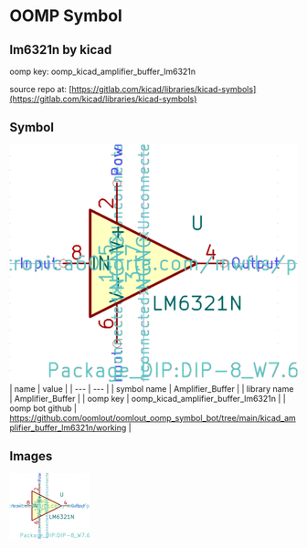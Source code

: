 # OOMP Symbol  
## lm6321n  by kicad  
  
oomp key: oomp_kicad_amplifier_buffer_lm6321n  
  
source repo at: [https://gitlab.com/kicad/libraries/kicad-symbols](https://gitlab.com/kicad/libraries/kicad-symbols)  
## Symbol  
  
[![working.png](working_600.png)](working.png)  
| name | value | 
| --- | --- | 
| symbol name | Amplifier_Buffer | 
| library name | Amplifier_Buffer | 
| oomp key | oomp_kicad_amplifier_buffer_lm6321n | 
| oomp bot github | https://github.com/oomlout/oomlout_oomp_symbol_bot/tree/main/kicad_amplifier_buffer_lm6321n/working | 
## Images  
  
[![working.png](working_140.png)](working.png)  
